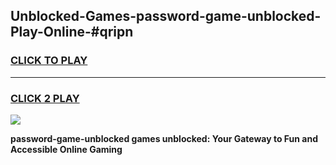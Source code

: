 
## Unblocked-Games-password-game-unblocked-Play-Online-#qripn
<h3>
<a href="https://premium.freeplayer.one?title=password-game-unblocked&ref=27F">CLICK TO PLAY</a></h3>
<hr>

<h3>
<a href="https://premium.freeplayer.one?title=password-game-unblocked&ref=27F">CLICK 2 PLAY</a>
  
</h3>

<a href="https://premium.freeplayer.one?title=password-game-unblocked&ref=27F"><img src="https://clearcache.store/games.png"></a>


**password-game-unblocked games unblocked: Your Gateway to Fun and Accessible Online Gaming**
